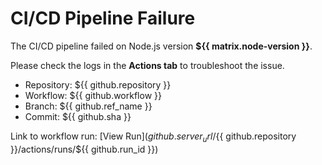 # CI/CD Pipeline Failure

The CI/CD pipeline failed on Node.js version **${{ matrix.node-version }}**.

Please check the logs in the **Actions tab** to troubleshoot the issue.

- Repository: ${{ github.repository }}
- Workflow: ${{ github.workflow }}
- Branch: ${{ github.ref_name }}
- Commit: ${{ github.sha }}

Link to workflow run: [View Run](${{ github.server_url }}/${{ github.repository }}/actions/runs/${{ github.run_id }})